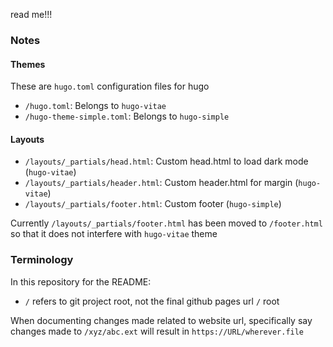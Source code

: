 read me!!!

### Notes

#### Themes

These are `hugo.toml` configuration files for hugo

- `/hugo.toml`: Belongs to `hugo-vitae`
- `/hugo-theme-simple.toml`: Belongs to `hugo-simple`

#### Layouts
 - `/layouts/_partials/head.html`: Custom head.html to load dark mode (`hugo-vitae`)
 - `/layouts/_partials/header.html`: Custom header.html for margin (`hugo-vitae`)
 - `/layouts/_partials/footer.html`: Custom footer (`hugo-simple`)

 Currently `/layouts/_partials/footer.html` has been moved to `/footer.html` so that it does
 not interfere with `hugo-vitae` theme

### Terminology

In this repository for the README:

- `/` refers to git project root, not the final github pages url `/` root

When documenting changes made related to website url, specifically say changes made to
`/xyz/abc.ext` will result in `https://URL/wherever.file`
